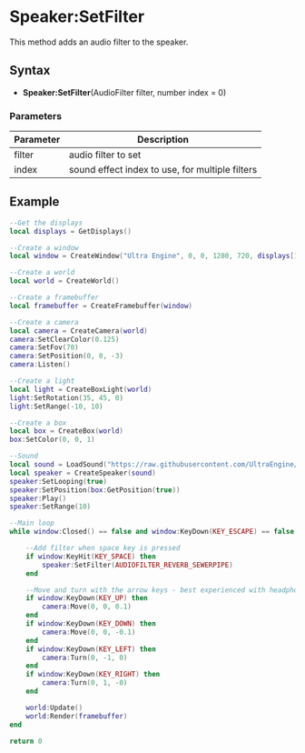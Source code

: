 # Speaker:SetFilter

This method adds an audio filter to the speaker.

## Syntax

- **Speaker:SetFilter**(AudioFilter filter, number index = 0)

### Parameters

| Parameter | Description |
|---|---|
| filter | audio filter to set |
| index | sound effect index to use, for multiple filters |

## Example

```lua
--Get the displays
local displays = GetDisplays()

--Create a window
local window = CreateWindow("Ultra Engine", 0, 0, 1280, 720, displays[1], WINDOW_CENTER + WINDOW_TITLEBAR)

--Create a world
local world = CreateWorld()

--Create a framebuffer
local framebuffer = CreateFramebuffer(window)

--Create a camera
local camera = CreateCamera(world)
camera:SetClearColor(0.125)
camera:SetFov(70)
camera:SetPosition(0, 0, -3)
camera:Listen()

--Create a light
local light = CreateBoxLight(world)
light:SetRotation(35, 45, 0)
light:SetRange(-10, 10)

--Create a box
local box = CreateBox(world)
box:SetColor(0, 0, 1)

--Sound
local sound = LoadSound("https://raw.githubusercontent.com/UltraEngine/Documentation/master/Assets/Sound/notification.wav")
local speaker = CreateSpeaker(sound)
speaker:SetLooping(true)
speaker:SetPosition(box:GetPosition(true))
speaker:Play()
speaker:SetRange(10)

--Main loop
while window:Closed() == false and window:KeyDown(KEY_ESCAPE) == false do

    --Add filter when space key is pressed
    if window:KeyHit(KEY_SPACE) then
        speaker:SetFilter(AUDIOFILTER_REVERB_SEWERPIPE)
    end

    --Move and turn with the arrow keys - best experienced with headphones
    if window:KeyDown(KEY_UP) then
        camera:Move(0, 0, 0.1)
    end
    if window:KeyDown(KEY_DOWN) then
        camera:Move(0, 0, -0.1)
    end
    if window:KeyDown(KEY_LEFT) then
        camera:Turn(0, -1, 0)
    end
    if window:KeyDown(KEY_RIGHT) then
        camera:Turn(0, 1, -0)
    end

    world:Update()
    world:Render(framebuffer)
end

return 0
```
